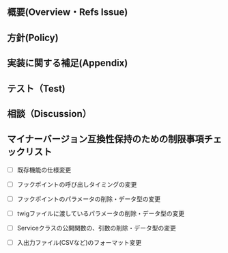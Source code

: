 <!-- 以下を参考にコメントを作成してください。 -->

## 概要(Overview・Refs Issue)
<!-- PullRequestの目的、関連するIssue番号など -->

## 方針(Policy)
<!-- このPullRequestを作るにあたって考慮したものや除外した内容 -->
<!-- 例）Symfony のXXにならって作成、2系で同様の仕様があったため など -->

## 実装に関する補足(Appendix)
<!-- コードだけではわかりづらい点など、実装するにあたってレビューアに追加で伝えておきたいこと -->

## テスト（Test)
<!-- テストを行っている範囲など、レビューアが安心できるような情報 -->

## 相談（Discussion）
<!-- 相談したいことや意見を求めたいこと -->

## マイナーバージョン互換性保持のための制限事項チェックリスト
<!-- マイナーバージョンでは、機能・プラグイン・デザインテンプレート互換性を損なう変更は原則取り込みません。 -->
<!-- 以下の変更を行っていないことを確認してください。変更を行っていなければチェックしてください。 -->

- [ ] 既存機能の仕様変更
- [ ] フックポイントの呼び出しタイミングの変更
- [ ] フックポイントのパラメータの削除・データ型の変更
- [ ] twigファイルに渡しているパラメータの削除・データ型の変更
- [ ] Serviceクラスの公開関数の、引数の削除・データ型の変更
- [ ] 入出力ファイル(CSVなど)のフォーマット変更



